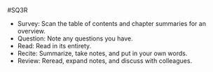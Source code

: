 #SQ3R
- Survey: Scan the table of contents and chapter summaries for an overview.
- Question: Note any questions you have.
- Read: Read in its entirety.
- Recite: Summarize, take notes, and put in your own words.
- Review: Reread, expand notes, and discuss with colleagues.
